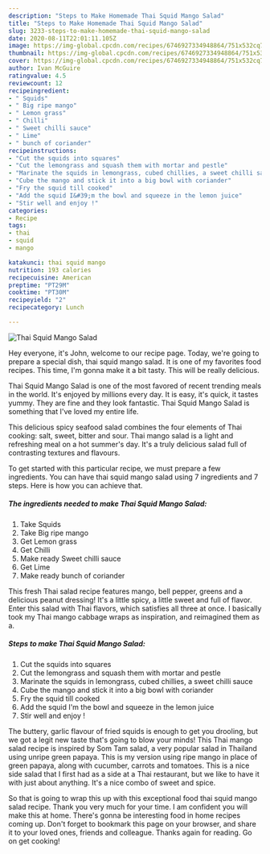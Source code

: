 ```yaml
---
description: "Steps to Make Homemade Thai Squid Mango Salad"
title: "Steps to Make Homemade Thai Squid Mango Salad"
slug: 3233-steps-to-make-homemade-thai-squid-mango-salad
date: 2020-08-11T22:01:11.105Z
image: https://img-global.cpcdn.com/recipes/6746927334948864/751x532cq70/thai-squid-mango-salad-recipe-main-photo.jpg
thumbnail: https://img-global.cpcdn.com/recipes/6746927334948864/751x532cq70/thai-squid-mango-salad-recipe-main-photo.jpg
cover: https://img-global.cpcdn.com/recipes/6746927334948864/751x532cq70/thai-squid-mango-salad-recipe-main-photo.jpg
author: Ivan McGuire
ratingvalue: 4.5
reviewcount: 12
recipeingredient:
- " Squids"
- " Big ripe mango"
- " Lemon grass"
- " Chilli"
- " Sweet chilli sauce"
- " Lime"
- " bunch of coriander"
recipeinstructions:
- "Cut the squids into squares"
- "Cut the lemongrass and squash them with mortar and pestle"
- "Marinate the squids in lemongrass, cubed chillies, a sweet chilli sauce"
- "Cube the mango and stick it into a big bowl with coriander"
- "Fry the squid till cooked"
- "Add the squid I&#39;m the bowl and squeeze in the lemon juice"
- "Stir well and enjoy !"
categories:
- Recipe
tags:
- thai
- squid
- mango

katakunci: thai squid mango 
nutrition: 193 calories
recipecuisine: American
preptime: "PT29M"
cooktime: "PT30M"
recipeyield: "2"
recipecategory: Lunch

---
```



![Thai Squid Mango Salad](https://img-global.cpcdn.com/recipes/6746927334948864/751x532cq70/thai-squid-mango-salad-recipe-main-photo.jpg)

Hey everyone, it's John, welcome to our recipe page. Today, we're going to prepare a special dish, thai squid mango salad. It is one of my favorites food recipes. This time, I'm gonna make it a bit tasty. This will be really delicious.

Thai Squid Mango Salad is one of the most favored of recent trending meals in the world. It's enjoyed by millions every day. It is easy, it's quick, it tastes yummy. They are fine and they look fantastic. Thai Squid Mango Salad is something that I've loved my entire life.

This delicious spicy seafood salad combines the four elements of Thai cooking: salt, sweet, bitter and sour. Thai mango salad is a light and refreshing meal on a hot summer&#39;s day. It&#39;s a truly delicious salad full of contrasting textures and flavours.


To get started with this particular recipe, we must prepare a few ingredients. You can have thai squid mango salad using 7 ingredients and 7 steps. Here is how you can achieve that.

<!--inarticleads1-->

##### The ingredients needed to make Thai Squid Mango Salad:

1. Take  Squids
1. Take  Big ripe mango
1. Get  Lemon grass
1. Get  Chilli
1. Make ready  Sweet chilli sauce
1. Get  Lime
1. Make ready  bunch of coriander


This fresh Thai salad recipe features mango, bell pepper, greens and a delicious peanut dressing! It&#39;s a little spicy, a little sweet and full of flavor. Enter this salad with Thai flavors, which satisfies all three at once. I basically took my Thai mango cabbage wraps as inspiration, and reimagined them as a. 

<!--inarticleads2-->

##### Steps to make Thai Squid Mango Salad:

1. Cut the squids into squares
1. Cut the lemongrass and squash them with mortar and pestle
1. Marinate the squids in lemongrass, cubed chillies, a sweet chilli sauce
1. Cube the mango and stick it into a big bowl with coriander
1. Fry the squid till cooked
1. Add the squid I&#39;m the bowl and squeeze in the lemon juice
1. Stir well and enjoy !


The buttery, garlic flavour of fried squids is enough to get you drooling, but we got a legit new taste that&#39;s going to blow your minds! This Thai mango salad recipe is inspired by Som Tam salad, a very popular salad in Thailand using unripe green papaya. This is my version using ripe mango in place of green papaya, along with cucumber, carrots and tomatoes. This is a nice side salad that I first had as a side at a Thai restaurant, but we like to have it with just about anything. It&#39;s a nice combo of sweet and spice. 

So that is going to wrap this up with this exceptional food thai squid mango salad recipe. Thank you very much for your time. I am confident you will make this at home. There's gonna be interesting food in home recipes coming up. Don't forget to bookmark this page on your browser, and share it to your loved ones, friends and colleague. Thanks again for reading. Go on get cooking!
